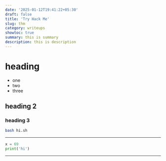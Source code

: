```yaml
---
date: '2025-01-12T19:41:22+05:30'
draft: false
title: 'Try Hack Me'
slug: thm
category: writeups
showtoc: true
summary: this is summary
description: this is description
---
```


# heading
* one
* two
* three

## heading 2

### heading 3

```sh
bash hi.sh
```
---

```py
x = 69
print('hi')
```

---

